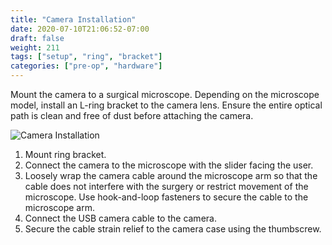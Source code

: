 ```yaml
---
title: "Camera Installation"
date: 2020-07-10T21:06:52-07:00
draft: false
weight: 211
tags: ["setup", "ring", "bracket"]
categories: ["pre-op", "hardware"]
---
```


Mount the camera to a surgical microscope. Depending on the microscope model, install an L-ring bracket to the camera lens. Ensure the entire optical path is clean and free of dust before attaching the camera.

![Camera Installation](/images/camera_installation.svg)

1. Mount ring bracket.
2. Connect the camera to the microscope with the slider facing the user.
2. Loosely wrap the camera cable around the microscope arm so that the cable does not interfere with the surgery or restrict movement of the microscope. Use hook-and-loop fasteners to secure the cable to the microscope arm.
2. Connect the USB camera cable to the camera.
2. Secure the cable strain relief to the camera case using the thumbscrew.
